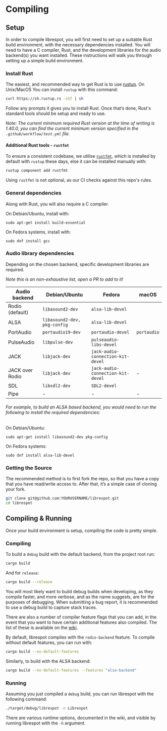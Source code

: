 # Compiling

## Setup

In order to compile librespot, you will first need to set up a suitable Rust build environment, with the necessary dependencies installed. You will need to have a C compiler, Rust, and the development libraries for the audio backend(s) you want installed. These instructions will walk you through setting up a simple build environment.

### Install Rust
The easiest, and recommended way to get Rust is to use [rustup](https://rustup.rs). On Unix/MacOS You can install `rustup` with this command:

```bash
curl https://sh.rustup.rs -sSf | sh
```

Follow any prompts it gives you to install Rust. Once that’s done, Rust's standard tools should be setup and ready to use.

*Note: The current minimum required Rust version at the time of writing is 1.40.0, you can find the current minimum version specified in the `.github/workflow/test.yml` file.*

#### Additional Rust tools - `rustfmt`
To ensure a consistent codebase, we utilise [`rustfmt`](https://github.com/rust-lang/rustfmt), which is installed by default with `rustup` these days, else it can be installed manually with:
```bash
rustup component add rustfmt
```
Using `rustfmt` is not optional, as our CI checks against this repo's rules.

### General dependencies
Along with Rust, you will also require a C compiler. 
 
On Debian/Ubuntu, install with:
```shell
sudo apt-get install build-essential

```
On Fedora systems, install with:
```shell
sudo dnf install gcc 
```
### Audio library dependencies
Depending on the chosen backend, specific development libraries are required. 

*_Note this is an non-exhaustive list, open a PR to add to it!_*

| Audio backend      | Debian/Ubuntu                | Fedora                            | macOS       |
|--------------------|------------------------------|-----------------------------------|-------------|
|Rodio (default)     | `libasound2-dev`             | `alsa-lib-devel`                  |             |
|ALSA                | `libasound2-dev, pkg-config` | `alsa-lib-devel`                  |             |
|PortAudio           | `portaudio19-dev`            | `portaudio-devel`                 | `portaudio` |
|PulseAudio          | `libpulse-dev`               | `pulseaudio-libs-devel`           |             |
|JACK                | `libjack-dev`                | `jack-audio-connection-kit-devel` |             |
|JACK over Rodio     | `libjack-dev`                | `jack-audio-connection-kit-devel` |  -          |
|SDL                 | `libsdl2-dev`                | `SDL2-devel`                      |             |
|Pipe                |  -                           |  -                                |  -          |

###### For example, to build an ALSA based backend, you would need to run the following to install the required dependencies:

On Debian/Ubuntu:
```shell
sudo apt-get install libasound2-dev pkg-config

```
On Fedora systems:
```shell
sudo dnf install alsa-lib-devel
```

### Getting the Source

The recommended method is to first fork the repo, so that you have a copy that you have read/write access to. After that, it’s a simple case of cloning your fork.

```bash
git clone git@github.com:YOURUSERNAME/librespot.git
cd librespot
```

## Compiling & Running

Once your build environment is setup, compiling the code is pretty simple.

### Compiling

To build a ```debug``` build with the default backend, from the project root run:

```bash
cargo build
```

And for ```release```:

```bash
cargo build --release
```

You will most likely want to build debug builds when developing, as they compile faster, and more verbose, and as the name suggests, are for the purposes of debugging. When submitting a bug report, it is recommended to use a debug build to capture stack traces.

There are also a number of compiler feature flags that you can add, in the event that you want to have certain additional features also compiled. The list of these is available on the [wiki](https://github.com/librespot-org/librespot/wiki/Compiling#addition-features).

By default, librespot compiles with the ```rodio-backend``` feature. To compile without default features, you can run with:

```bash
cargo build --no-default-features
```

Similarly, to build with the ALSA backend:
```bash
cargo build --no-default-features --features "alsa-backend"
```

### Running

Assuming you just compiled a ```debug``` build, you can run librespot with the following command:

```bash
./target/debug/librespot -n Librespot
```

There are various runtime options, documented in the wiki, and visible by running librespot with the ```-h``` argument.
